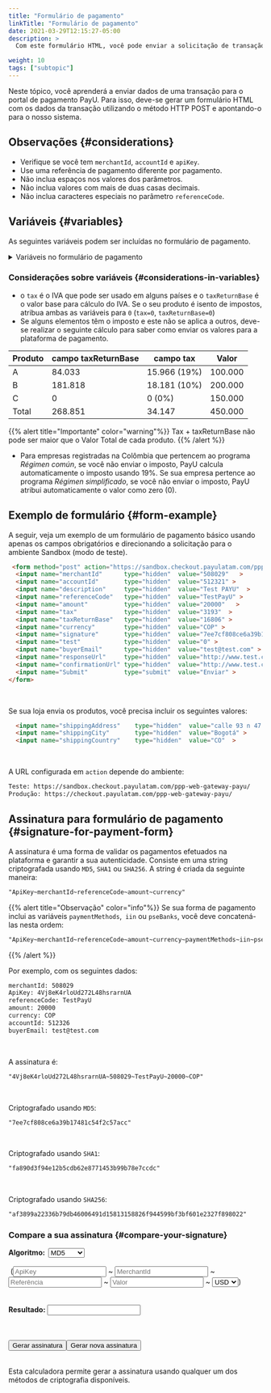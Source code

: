 ```yaml
---
title: "Formulário de pagamento"
linkTitle: "Formulário de pagamento"
date: 2021-03-29T12:15:27-05:00
description: >
  Com este formulário HTML, você pode enviar a solicitação de transação para nosso portal de pagamento junto com as informações de compra. Envie a solicitação usando o método HTTP POST.

weight: 10
tags: ["subtopic"]
---
```

<script src="https://ajax.aspnetcdn.com/ajax/jquery.validate/1.13.0/jquery.validate.min.js"></script>
<script src="https://ajax.aspnetcdn.com/ajax/jquery.validate/1.13.0/additional-methods.min.js"></script>
<script src="/js/signature-generator/md5.js"></script>
<script src="/js/signature-generator/sha1.js"></script>
<script src="/js/signature-generator/sha256.js"></script>
<script src="/js/signature-generator/signature-generator.js"></script>
<script src="/js/searchcodes.js"></script>

Neste tópico, você aprenderá a enviar dados de uma transação para o portal de pagamento PayU. Para isso, deve-se gerar um formulário HTML com os dados da transação utilizando o método HTTP POST e apontando-o para o nosso sistema.

## Observações {#considerations}
* Verifique se você tem `merchantId`, `accountId` e `apiKey`.
* Use uma referência de pagamento diferente por pagamento.
* Não inclua espaços nos valores dos parâmetros.
* Não inclua valores com mais de duas casas decimais.
* Não inclua caracteres especiais no parâmetro `referenceCode`.


## Variáveis {#variables}
As seguintes variáveis podem ser incluídas no formulário de pagamento.

<details>
<summary>Variáveis no formulário de pagamento</summary>
<label for="table1" class="showMandatory"><input type="checkbox" id="table1" name="table1" value="true" onchange="showMandatory(this)"> Mostrar apenas campos obrigatórios</label>
<br>
<div class="variables"></div>

| Campo | Tipo | Tamanho | Descrição | Obrigatório |
|-|-|-|-|:-:|
| merchantId | Número | 12 | Número de identificação da sua loja no sistema PayU. Você encontrará este número no e-mail de criação de conta. | Sim | 
| referenceCode | Alfanumérico | 255 | Referência da venda ou ordem. Deve ser exclusiva para cada transação enviada ao sistema. Normalmente, é uma forma de identificar as solicitações enviadas para a plataforma de pagamento. | Sim | 
| accountId | Número | 6 | ID da conta do usuário para cada país associado à loja. Esta variável é usada para exibir os métodos de pagamento disponíveis para este país. | Sim | 
| description | Alfanumérico | 255 | Descrição da venda. | Sim | 
| currency | Alfanumérico | 3 | A respectiva moeda na qual o pagamento é feito. O processo de reconciliação é realizado em pesos na taxa representativa do dia.<br>[Veja as moedas aceitas]({{< ref "response-codes-and-variables.html#accepted-currencies" >}}). | Sim | 
| amount | Número | 10 | Valor total da transação. Ele pode conter dois dígitos decimais. Exemplo 10000.00 ou 10000. | Sim | 
| tax | Número | 10,2 | Valor do IVA da transação.<br>Na Colômbia, se nenhum IVA for enviado, o sistema aplica 19% automaticamente. Ele pode conter dois dígitos decimais, por exemplo 19000.00.<br>Se o produto ou serviço for isento de IVA, atribua `0` a esta variável. | Sim | 
| discount | Número | 10,2 | Discount value applied to the sale. | Não | 
| taxReturnBase | Número | 10,2 | Valor base para cálculo do VAT.<br>Se o produto ou serviço for isento de IVA, atribua `0` a esta variável. | Sim | 
| additionalValue | Número | 10,2 | Valor adicional da venda. | Não | 
| signature | Alfanumérico | 255 | Assinatura digital criada para cada transação. Consultar [Assinatura para forma de pagamento]({{< ref "payment-form.md#signature-for-payment-form" >}}) para aprender como gerar. | Sim | 
| algorithmSignature | Alfanumérico | 255 | Algoritmo de criptografia da assinatura digital (campo `signature`). Os três algoritmos disponíveis são: `MD5`, `SHA` e `SHA256`. | Não | 
| test | Número | 1 | Indica se a transação está em modo de teste ou produção. Definir `1` para teste e `0`para produção. | Não | 
| lng | Alfanumérico | 3 | Idioma no qual a plataforma de pagamento deve ser exibida.<br>[Veja os idiomas disponíveis]({{< ref "response-codes-and-variables.html#supported-languages" >}}). | Não | 
| extra1 | Alfanumérico | 255 | Campo adicional para envio de informações sobre a compra. | Não | 
| extra2 | Alfanumérico | 255 | Campo adicional para envio de informações sobre a compra. | Não | 
| extra3 | Alfanumérico | 255 | Campo adicional para envio de informações sobre a compra. | Não | 
| template | Alfanumérico | 255 | Modelo para a página de pagamento. | Não | 
| responseUrl | Alfanumérico | 255 | URL da página de resposta. | Não | 
| confirmationUrl | Alfanumérico | 255 | URL da página de resposta. | Não | 
| sourceUrl | Alfanumérico | 255 | URL de origem das transações do comércio. É aqui que o botão de pagamento está localizado. | Não | 
| airline | Alfanumérico | 4 | Código da companhia aérea. | Não | 
| billingAddress | Alfanumérico | 255 | Endereço de correspondência. | Não | 
| shippingAddress | Alfanumérico | 255 | O endereço de entrega da mercadoria.<br><sup>\*</sup> Obrigatório se sua loja enviar o produto. | Sim* | 
| billingCity | Alfanumérico | 50 | Cidade associada ao endereço de cobrança. | Não | 
| shippingCity | Alfanumérico | 50 | A cidade de entrega da mercadoria.<br><sup>\*</sup> Obrigatório se sua loja enviar o produto. | Sim* | 
| zipCode | Alfanumérico | 20 | Código postal. | Não | 
| billingCountry | Alfanumérico | 2 | Código ISO do país associado ao endereço de cobrança. | Não | 
| shippingCountry | Alfanumérico | 2 | O código ISO do país associado ao endereço de entrega da mercadoria.<br><sup>\*</sup> Obrigatório se sua loja enviar o produto.<br>[Veja os países de processamento]({{< ref "response-codes-and-variables.html#processing-countries" >}}). | Sim* | 
| buyerEmail | Alfanumérico | 255 | Campo que contém o e-mail do comprador para notificar o resultado da transação por e-mail. Recomenda-se validar se este campo foi fornecido no formulário. | Sim | 
| telephone | Alfanumérico | 50 | O telefone residencial do comprador. | Sim | 
| officeTelephone | Alfanumérico | 50 | O telefone do comprador em horário comercial. | Não | 
| mobilePhone | Alfanumérico | 50 | O número do celular do comprador. Este valor será usado para preencher o formulário do cartão de crédito e será o telefone de contato. | Não | 
| buyerFullName | Alfanumérico | 150 | O nome completo do comprador. | Sim | 
| paymentMethods | Alfanumérico | 255 | Lista das formas de pagamento habilitadas no processo de pagamento.<br>Esta lista deve ser separada por vírgula e sem espaços em branco. Por exemplo: `VISA,MASTERCARD`.<br>YVocê pode incluir parcelas para as formas de pagamento adicionando-as usando hifens. Exemplo: `VISA-1-3,MASTERCARD-3-5-9`.<br>[Veja os métodos de pagamento disponíveis para seu país na coluna `Parâmetro paymentMethod`]({{< ref "select-your-payment-method.html" >}}). | Não | 
| administrativeFee | Número | 10,2 | Valor da taxa administrativa. | Não | 
| taxAdministrativeFee | Número | 10,2 | Valor do imposto da taxa administrativa. | Não | 
| taxAdministrativeFeeReturnBase | Número | 10,2 | Valor base para cálculo do imposto da taxa administrativa. | Não | 
| payerEmail | Alfanumérico | 255 | E-mail do pagador. | Sim | 
| payerPhone | Alfanumérico | 20 | Número de telefone do pagador. | Sim | 
| payerOfficePhone | Alfanumérico | 20 | Número de telefone do local de trabalho do pagador. | Não | 
| payerMobilePhone | Alfanumérico | 20 | Número do celular do pagador. | Não | 
| expirationDate | Alfanumérico | 19 | Prazo de validade das transações de pagamentos da Dinheiro. Formato:  `YYYY-MM-DD HH:mm:ss`.<br>Este valor deve ser inferior ao número padrão de dias para o pagamento à vista (15 dias para a Argentina e 7 dias para os demais países). | - | 
| payerFullName | Alfanumérico | 50 | O nome do pagador. Este valor será usado para preencher o formulário do cartão de crédito. | Sim | 
| payerDocument | Alfanumérico | 25 | O número de identificação do comprador. Este valor será usado para preencher o formulário do cartão de crédito. | Sim | 
| payerDocumentType | Alfanumérico | 25 | O tipo de identificação do comprador. Este valor será usado para preencher o formulário do cartão de crédito. | Sim | 
| iin | Alfanumérico | 2048 | Lista de Bins admitidos durante o processo de pagamento (separados por vírgula).<br>_Este parâmetro só pode ser utilizado por estabelecimentos que validem assinatura._ | Não |
| paymentMethodsDescription | Alfanumérico | 255 | Descrição dos meios de pagamento e Caixas admitidas durante o processo de pagamento. | Não |
| pseBanks | Alfanumérico | 255 | Lista de códigos bancários habilitados no processo de pagamento via PSE.<br>Esta lista deve ser separada por vírgula e sem espaços em branco. | Não |
</details>

### Considerações sobre variáveis {#considerations-in-variables}
* o `tax` é o IVA que pode ser usado em alguns países e o `taxReturnBase` é o valor base para cálculo do IVA. Se o seu produto é isento de impostos, atribua ambas as variáveis para `0` (`tax=0`, `taxReturnBase=0`)
* Se alguns elementos têm o imposto e este não se aplica a outros, deve-se realizar o seguinte cálculo para saber como enviar os valores para a plataforma de pagamento.

| Produto | campo taxReturnBase | campo tax    | Valor  |
|---------|---------------------|--------------|---------|
| A       | 84.033              | 15.966 (19%) | 100.000 |
| B       | 181.818             | 18.181 (10%) | 200.000 |
| C       | 0                   | 0 (0%)       | 150.000 |
| Total   | 268.851             | 34.147       | 450.000 |

{{% alert title="Importante" color="warning"%}}
Tax + taxReturnBase não pode ser maior que o Valor Total de cada produto.
{{% /alert %}}

* Para empresas registradas na Colômbia que pertencem ao programa _Régimen común_, se você não enviar o imposto, PayU calcula automaticamente o imposto usando 19%. Se sua empresa pertence ao programa _Régimen simplificado_, se você não enviar o imposto, PayU atribui automaticamente o valor como zero (0).

## Exemplo de formulário {#form-example}
A seguir, veja um exemplo de um formulário de pagamento básico usando apenas os campos obrigatórios e direcionando a solicitação para o ambiente Sandbox (modo de teste).

```HTML
 <form method="post" action="https://sandbox.checkout.payulatam.com/ppp-web-gateway-payu/">
  <input name="merchantId"      type="hidden"  value="508029"   >
  <input name="accountId"       type="hidden"  value="512321" >
  <input name="description"     type="hidden"  value="Test PAYU"  >
  <input name="referenceCode"   type="hidden"  value="TestPayU" >
  <input name="amount"          type="hidden"  value="20000"   >
  <input name="tax"             type="hidden"  value="3193"  >
  <input name="taxReturnBase"   type="hidden"  value="16806" >
  <input name="currency"        type="hidden"  value="COP" >
  <input name="signature"       type="hidden"  value="7ee7cf808ce6a39b17481c54f2c57acc"  >
  <input name="test"            type="hidden"  value="0" >
  <input name="buyerEmail"      type="hidden"  value="test@test.com" >
  <input name="responseUrl"     type="hidden"  value="http://www.test.com/response" >
  <input name="confirmationUrl" type="hidden"  value="http://www.test.com/confirmation" >
  <input name="Submit"          type="submit"  value="Enviar" >
</form>
```
<br>

Se sua loja envia os produtos, você precisa incluir os seguintes valores:

```HTML
  <input name="shippingAddress"    type="hidden"  value="calle 93 n 47 - 65"   >
  <input name="shippingCity"       type="hidden"  value="Bogotá" >
  <input name="shippingCountry"    type="hidden"  value="CO"  >
```
<br>

A URL configurada em `action` depende do ambiente:

```HTML
Teste: https://sandbox.checkout.payulatam.com/ppp-web-gateway-payu/
Produção: https://checkout.payulatam.com/ppp-web-gateway-payu/
```

## Assinatura para formulário de pagamento {#signature-for-payment-form}
A assinatura é uma forma de validar os pagamentos efetuados na plataforma e garantir a sua autenticidade. Consiste em uma string criptografada usando `MD5`, `SHA1` ou `SHA256`. A string é criada da seguinte maneira:

```HTML
"ApiKey~merchantId~referenceCode~amount~currency"
```

{{% alert title="Observação" color="info"%}}
Se sua forma de pagamento inclui as variáveis `paymentMethods`,` iin` ou `pseBanks`, você deve concatená-las nesta ordem:

```HTML
"ApiKey~merchantId~referenceCode~amount~currency~paymentMethods~iin~pseBanks"
```
{{% /alert %}}

Por exemplo, com os seguintes dados:

```HTML
merchantId: 508029
ApiKey: 4Vj8eK4rloUd272L48hsrarnUA
referenceCode: TestPayU
amount: 20000
currency: COP
accountId: 512326
buyerEmail: test@test.com
```
<br>

A assinatura é:

```HTML
"4Vj8eK4rloUd272L48hsrarnUA~508029~TestPayU~20000~COP"
```
<br>

Criptografado usando `MD5`:

```HTML
"7ee7cf808ce6a39b17481c54f2c57acc"
```
<br>

Criptografado usando `SHA1`:

```HTML
"fa890d3f94e12b5cdb62e8771453b99b78e7ccdc"
```
<br>

Criptografado usando `SHA256`:

```HTML
"af3899a22336b79db46006491d15813158826f944599bf3bf601e2327f898022"
```

### Compare a sua assinatura {#compare-your-signature}

<!-- Signature generator -->
<div id="blue-box">
<span class="grey-text-13">
<div id = "div_generador" >

<form method="POST" id="signature_form" >
    <table>
        <span class="blue-text-13"><b>Algoritmo: &nbsp;</b></span>
        <select id = "signature_algorithm" class="calc_selector form_control">
            <option  value="md5">MD5</option>
            <option  value="sha1">SHA1</option>
            <option  value="sha256">SHA256</option>
        </select>
        <br>
        <br>
        <span class="calc_text">&nbsp;(</span>
        <input class="form_control" type="text"  id ="signature_apikey" name = "signature_apikey" placeholder="ApiKey" maxlength="26"> ~
        <input class="form_control number" type="text"  id ="signature_merchanId" name = "signature_merchanId" placeholder="MerchantId" maxlength="7"> ~
        <input class="form_control" type="text"  id ="signature_referenceCode" name = "signature_referenceCode" placeholder="Referência" maxlength="255"> ~
        <input class="form_control  number" type="text" id ="signature_amount" name = "signature_amount" placeholder="Valor" maxlength="14"> ~
        <select id = "signature_currency" class="calc_selector form_control" >
            <option  value="USD">USD</option>
            <option  value="COP">COP</option>
            <option  value="MXN">MXN</option>
            <option  value="ARS">ARS</option>
            <option  value="PEN">PEN</option>
            <option  value="BRL">BRL</option>
            <option  value="CLP">CLP</option>
        </select>
        <span class="calc_text">)</span>
        <br>
        <br>
        <br>
        <span class="blue-text-13"><b>Resultado:&nbsp;</b></span><input class="form_control" id ="signature_generated" name = "signature_generated" value = ""  readonly />
    </table>
    <br>
    <table width="50%"  border="0" cellspacing="2" cellpadding="2">
        <input type="button" name="signature_generate" id="signature_generate" value="Gerar assinatura" >
        <input type="button" name="signature_generate_again" id="signature_generate_again" value="Gerar nova assinatura" >
    </table>
</form>
</div>
</span>
</div>
<!-- End of signature generator -->

Esta calculadora permite gerar a assinatura usando qualquer um dos métodos de criptografia disponíveis.